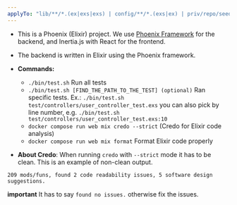 ```yaml
---
applyTo: "lib/**/*.(ex|exs|exs) | config/**/*.(exs|ex) | priv/repo/seeds.exs | test/**/*.(ex|exs)"
---
```


- This is a Phoenix (Elixir) project. We use [Phoenix Framework](https://www.phoenixframework.org/) for the backend, and Inertia.js with React for the frontend.
- The backend is written in Elixir using the Phoenix framework.

- **Commands:**
  - `./bin/test.sh` Run all tests
  - `./bin/test.sh [FIND_THE_PATH_TO_THE_TEST] (optional)` Ran specific tests.
  Ex.: `./bin/test.sh test/controllers/user_controller_test.exs` you can also
  pick by line number, e.g. `./bin/test.sh test/controllers/user_controller_test.exs:10`
  - `docker compose run web mix credo --strict` (Credo for Elixir code analysis)
  - `docker compose run web mix format` Format Elixir code properly


- **About Credo**:
When running `credo` with `--strict` mode it has to be clean.
This is an example of non-clean output.
```
209 mods/funs, found 2 code readability issues, 5 software design suggestions.
```
**important** It has to say `found no issues.` otherwise fix the issues.
